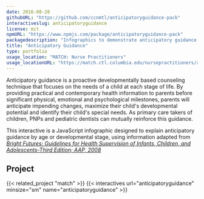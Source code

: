 ```yaml
---
date: 2016-08-28
githubURL: "https://github.com/ccnmtl/anticipatoryguidance-pack"
interactiveslug: anticipatoryguidance
license: mit
npmURL: "https://www.npmjs.com/package/anticipatoryguidance-pack"
packagedescription: "Infographics to demonstrate anticipatory guidance by a ge or developmental stage."
title: "Anticipatory Guidance"
type: portfolio
usage_location: "MATCH: Nurse Practitioners"
usage_locationURL: "https://match.ctl.columbia.edu/nursepractitioners/anticipatory-guidance/"
---
```


Anticipatory guidance is a proactive developmentally based counseling technique that focuses on the needs of a child at each stage of life. By providing practical and contemporary health information to parents before significant physical, emotional and psychological milestones, parents will anticipate impending changes, maximize their child's developmental potential and identify their child's special needs. As primary care takers of children, PNPs and pediatric dentists can mutually reinforce this guidance.

This interactive is a JavaScript infographic designed to explain anticipatory guidance by age or developmental stage, using information adapted from _[Bright Futures: Guidelines for Health Supervision of Infants, Children, and Adolescents-Third Edition; AAP, 2008](https://brightfutures.aap.org/materials-and-tools/guidelines-and-pocket-guide/Pages/default.aspx)_

## Project

{{< related_project "match" >}}
{{< interactives url="anticipatoryguidance" minsize="sm" name="anticipatoryguidance" >}}